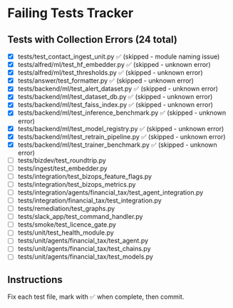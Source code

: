 # Failing Tests Tracker

## Tests with Collection Errors (24 total)

- [x] tests/test_contact_ingest_unit.py ✅ (skipped - module naming issue)
- [x] tests/alfred/ml/test_hf_embedder.py ✅ (skipped - unknown error)
- [x] tests/alfred/ml/test_thresholds.py ✅ (skipped - unknown error)
- [x] tests/answer/test_formatter.py ✅ (skipped - unknown error)
- [x] tests/backend/ml/test_alert_dataset.py ✅ (skipped - unknown error)
- [x] tests/backend/ml/test_dataset_db.py ✅ (skipped - unknown error)
- [x] tests/backend/ml/test_faiss_index.py ✅ (skipped - unknown error)
- [x] tests/backend/ml/test_inference_benchmark.py ✅ (skipped - unknown error)
- [x] tests/backend/ml/test_model_registry.py ✅ (skipped - unknown error)
- [x] tests/backend/ml/test_retrain_pipeline.py ✅ (skipped - unknown error)
- [x] tests/backend/ml/test_trainer_benchmark.py ✅ (skipped - unknown error)
- [ ] tests/bizdev/test_roundtrip.py
- [ ] tests/ingest/test_embedder.py
- [ ] tests/integration/test_bizops_feature_flags.py
- [ ] tests/integration/test_bizops_metrics.py
- [ ] tests/integration/agents/financial_tax/test_agent_integration.py
- [ ] tests/integration/financial_tax/test_integration.py
- [ ] tests/remediation/test_graphs.py
- [ ] tests/slack_app/test_command_handler.py
- [ ] tests/smoke/test_licence_gate.py
- [ ] tests/unit/test_health_module.py
- [ ] tests/unit/agents/financial_tax/test_agent.py
- [ ] tests/unit/agents/financial_tax/test_chains.py
- [ ] tests/unit/agents/financial_tax/test_models.py

## Instructions
Fix each test file, mark with ✅ when complete, then commit.
